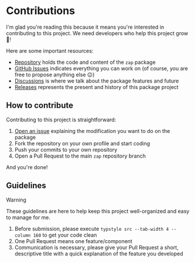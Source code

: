 # Contributions

I'm glad you're reading this because it means you're interested in contributing to this project. We need developers who help this project grow 🌱!

Here are some important resources:
- [Repository](https://github.com/l0uisgrange/zap) holds the code and content of the `zap` package
- [GitHub Issues](https://github.com/l0uisgrange/zap/issues) indicates everything you can work on (of course, you are free to propose anything else 😉)
- [Discussions](https://github.com/l0uisgrange/zap/discussions) is where we talk about the package features and future
- [Releases](https://github.com/l0uisgrange/zap/releases) represents the present and history of this package project

## How to contribute

Contributing to this project is straightforward:
1. [Open an issue](https://github.com/l0uisgrange/zap/issues/new) explaining the modification you want to do on the package
2. Fork the repository on your own profile and start coding
4. Push your commits to your own repository
5. Open a Pull Request to the main `zap` repository branch

And you're done!

## Guidelines

>[!WARNING]
>These guidelines are here to help keep this project well-organized and easy to manage for me.

1. Before submission, please execute `typstyle src --tab-width 4 --column 160` to get your code clean
2. One Pull Request means one feature/component
3. Communication is necessary, please give your Pull Request a short, descriptive title with a quick explanation of the feature you developed
